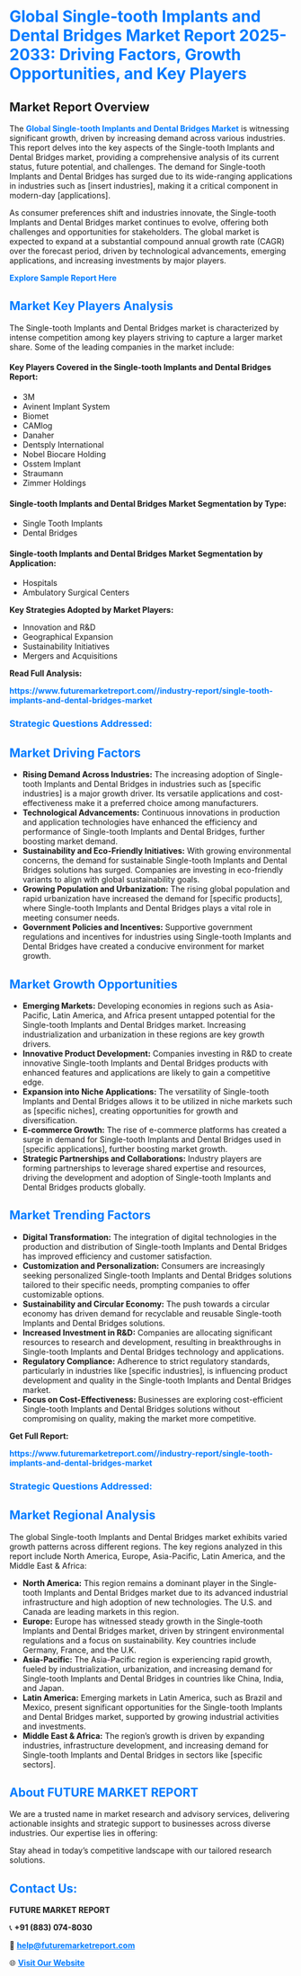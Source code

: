 <h1 style="color: #007BFF;">Global Single-tooth Implants and Dental Bridges Market Report 2025-2033: Driving Factors, Growth Opportunities, and Key Players</h1>

<section id="overview">
<h2>Market Report Overview</h2>
<p>The <a href="https://www.futuremarketreport.com//industry-report/single-tooth-implants-and-dental-bridges-market" style="color: #007BFF; text-decoration: none;"><strong>Global Single-tooth Implants and Dental Bridges Market</strong></a> is witnessing significant growth, driven by increasing demand across various industries. This report delves into the key aspects of the Single-tooth Implants and Dental Bridges market, providing a comprehensive analysis of its current status, future potential, and challenges. The demand for Single-tooth Implants and Dental Bridges has surged due to its wide-ranging applications in industries such as [insert industries], making it a critical component in modern-day [applications].</p>
<p>As consumer preferences shift and industries innovate, the Single-tooth Implants and Dental Bridges market continues to evolve, offering both challenges and opportunities for stakeholders. The global market is expected to expand at a substantial compound annual growth rate (CAGR) over the forecast period, driven by technological advancements, emerging applications, and increasing investments by major players.</p>
</section>

<section id="overview">
<p><a href="https://www.futuremarketreport.com//request-sample/reportId=51884" style="color: #007BFF; text-decoration: none;"><strong>Explore Sample Report Here</strong></a></p>
</section>

<section id="key-players">
<h2 style="color: #007BFF;">Market Key Players Analysis</h2>
<p>The Single-tooth Implants and Dental Bridges market is characterized by intense competition among key players striving to capture a larger market share. Some of the leading companies in the market include:</p>
<h4>Key Players Covered in the Single-tooth Implants and Dental Bridges Report:</h4>
<ul><li>3M</li><li>Avinent Implant System</li><li>Biomet</li><li>CAMlog</li><li>Danaher</li><li>Dentsply International</li><li>Nobel Biocare Holding</li><li>Osstem Implant</li><li>Straumann</li><li>Zimmer Holdings</li></ul>
<h4>Single-tooth Implants and Dental Bridges Market Segmentation by Type:</h4>
<ul><li>Single Tooth Implants</li><li>Dental Bridges</li></ul>

<h4>Single-tooth Implants and Dental Bridges Market Segmentation by Application:</h4>
<ul><li>Hospitals</li><li>Ambulatory Surgical Centers</li></ul>
<p><strong>Key Strategies Adopted by Market Players:</strong></p>
<ul>
<li>Innovation and R&D</li>
<li>Geographical Expansion</li>
<li>Sustainability Initiatives</li>
<li>Mergers and Acquisitions</li>
</ul>
</section>

<section>
<p><strong>Read Full Analysis: </strong></p><a href="https://www.futuremarketreport.com//industry-report/single-tooth-implants-and-dental-bridges-market" style="color: #007BFF; text-decoration: none;"><strong>https://www.futuremarketreport.com//industry-report/single-tooth-implants-and-dental-bridges-market</strong></a>
<h3 style="color: #007BFF;">Strategic Questions Addressed:</h3>
</section>

<section id="driving-factors">
<h2 style="color: #007BFF;">Market Driving Factors</h2>
<ul>
<li><strong>Rising Demand Across Industries:</strong> The increasing adoption of Single-tooth Implants and Dental Bridges in industries such as [specific industries] is a major growth driver. Its versatile applications and cost-effectiveness make it a preferred choice among manufacturers.</li>
<li><strong>Technological Advancements:</strong> Continuous innovations in production and application technologies have enhanced the efficiency and performance of Single-tooth Implants and Dental Bridges, further boosting market demand.</li>
<li><strong>Sustainability and Eco-Friendly Initiatives:</strong> With growing environmental concerns, the demand for sustainable Single-tooth Implants and Dental Bridges solutions has surged. Companies are investing in eco-friendly variants to align with global sustainability goals.</li>
<li><strong>Growing Population and Urbanization:</strong> The rising global population and rapid urbanization have increased the demand for [specific products], where Single-tooth Implants and Dental Bridges plays a vital role in meeting consumer needs.</li>
<li><strong>Government Policies and Incentives:</strong> Supportive government regulations and incentives for industries using Single-tooth Implants and Dental Bridges have created a conducive environment for market growth.</li>
</ul>
</section>

<section id="growth-opportunities">
<h2 style="color: #007BFF;">Market Growth Opportunities</h2>
<ul>
<li><strong>Emerging Markets:</strong> Developing economies in regions such as Asia-Pacific, Latin America, and Africa present untapped potential for the Single-tooth Implants and Dental Bridges market. Increasing industrialization and urbanization in these regions are key growth drivers.</li>
<li><strong>Innovative Product Development:</strong> Companies investing in R&D to create innovative Single-tooth Implants and Dental Bridges products with enhanced features and applications are likely to gain a competitive edge.</li>
<li><strong>Expansion into Niche Applications:</strong> The versatility of Single-tooth Implants and Dental Bridges allows it to be utilized in niche markets such as [specific niches], creating opportunities for growth and diversification.</li>
<li><strong>E-commerce Growth:</strong> The rise of e-commerce platforms has created a surge in demand for Single-tooth Implants and Dental Bridges used in [specific applications], further boosting market growth.</li>
<li><strong>Strategic Partnerships and Collaborations:</strong> Industry players are forming partnerships to leverage shared expertise and resources, driving the development and adoption of Single-tooth Implants and Dental Bridges products globally.</li>
</ul>
</section>

<section id="trending-factors">
<h2 style="color: #007BFF;">Market Trending Factors</h2>
<ul>
<li><strong>Digital Transformation:</strong> The integration of digital technologies in the production and distribution of Single-tooth Implants and Dental Bridges has improved efficiency and customer satisfaction.</li>
<li><strong>Customization and Personalization:</strong> Consumers are increasingly seeking personalized Single-tooth Implants and Dental Bridges solutions tailored to their specific needs, prompting companies to offer customizable options.</li>
<li><strong>Sustainability and Circular Economy:</strong> The push towards a circular economy has driven demand for recyclable and reusable Single-tooth Implants and Dental Bridges solutions.</li>
<li><strong>Increased Investment in R&D:</strong> Companies are allocating significant resources to research and development, resulting in breakthroughs in Single-tooth Implants and Dental Bridges technology and applications.</li>
<li><strong>Regulatory Compliance:</strong> Adherence to strict regulatory standards, particularly in industries like [specific industries], is influencing product development and quality in the Single-tooth Implants and Dental Bridges market.</li>
<li><strong>Focus on Cost-Effectiveness:</strong> Businesses are exploring cost-efficient Single-tooth Implants and Dental Bridges solutions without compromising on quality, making the market more competitive.</li>
</ul>
</section>

<section>
<p><strong>Get Full Report: </strong></p><a href="https://www.futuremarketreport.com//industry-report/single-tooth-implants-and-dental-bridges-market" style="color: #007BFF; text-decoration: none;"><strong>https://www.futuremarketreport.com//industry-report/single-tooth-implants-and-dental-bridges-market</strong></a>
<h3 style="color: #007BFF;">Strategic Questions Addressed:</h3>
</section>


<section id="regional-analysis">
<h2 style="color: #007BFF;">Market Regional Analysis</h2>
<p>The global Single-tooth Implants and Dental Bridges market exhibits varied growth patterns across different regions. The key regions analyzed in this report include North America, Europe, Asia-Pacific, Latin America, and the Middle East & Africa:</p>
<ul>
<li><strong>North America:</strong> This region remains a dominant player in the Single-tooth Implants and Dental Bridges market due to its advanced industrial infrastructure and high adoption of new technologies. The U.S. and Canada are leading markets in this region.</li>
<li><strong>Europe:</strong> Europe has witnessed steady growth in the Single-tooth Implants and Dental Bridges market, driven by stringent environmental regulations and a focus on sustainability. Key countries include Germany, France, and the U.K.</li>
<li><strong>Asia-Pacific:</strong> The Asia-Pacific region is experiencing rapid growth, fueled by industrialization, urbanization, and increasing demand for Single-tooth Implants and Dental Bridges in countries like China, India, and Japan.</li>
<li><strong>Latin America:</strong> Emerging markets in Latin America, such as Brazil and Mexico, present significant opportunities for the Single-tooth Implants and Dental Bridges market, supported by growing industrial activities and investments.</li>
<li><strong>Middle East & Africa:</strong> The region’s growth is driven by expanding industries, infrastructure development, and increasing demand for Single-tooth Implants and Dental Bridges in sectors like [specific sectors].</li>
</ul>
</section>

<footer>
<h2 style="color: #007BFF;">About FUTURE MARKET REPORT</h2>
<p>We are a trusted name in market research and advisory services, delivering actionable insights and strategic support to businesses across diverse industries. Our expertise lies in offering:</p>

<p>Stay ahead in today’s competitive landscape with our tailored research solutions.</p>

<h2 style="color: #007BFF;">Contact Us:</h2>
<p><strong>FUTURE MARKET REPORT</strong></p>
<p>📞 <strong>+91 (883) 074-8030</strong></p>
<p>📧 <strong><a href="mailto:help@futuremarketreport.com" style="color: #007BFF;">help@futuremarketreport.com</a></strong></p>
<p>🌐 <strong><a href="https://www.futuremarketreport.com/" style="color: #007BFF;">Visit Our Website</a></strong></p>
</footer>